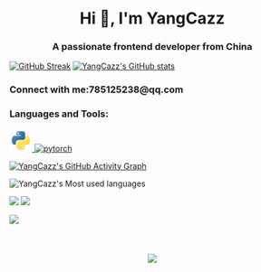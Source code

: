 <h1 align="center">Hi 👋, I'm YangCazz</h1>
<h3 align="center">A passionate frontend developer from China</h3>


[![GitHub Streak](https://github-readme-streak-stats.herokuapp.com/?user=YangCazz&theme=light)](https://git.io/streak-stats)
[![YangCazz's GitHub stats](https://github-readme-stats.vercel.app/api?username=YangCazz)](https://github.com/anuraghazra/github-readme-stats)



<h3 align="left">Connect with me:785125238@qq.com</h3>
<p align="left">
</p>



<h3 align="left">Languages and Tools:</h3>
<p align="left"> <a href="https://www.python.org" target="_blank" rel="noreferrer"> <img src="https://raw.githubusercontent.com/devicons/devicon/master/icons/python/python-original.svg" alt="python" width="40" height="40"/> </a> <a href="https://pytorch.org/" target="_blank" rel="noreferrer"> <img src="https://www.vectorlogo.zone/logos/pytorch/pytorch-icon.svg" alt="pytorch" width="40" height="40"/> </a> </p>


[![YangCazz's GitHub Activity Graph](https://activity-graph.herokuapp.com/graph?username=YangCazz&theme=xcode)](https://github.com/YangCazz)

![YangCazz's Most used languages](https://github-readme-stats.vercel.app/api/top-langs/?username=YangCazz&layout=compact&hide_border=true&langs_count=10)

![](https://img.shields.io/badge/%E7%A0%94%E7%A9%B6%E9%A2%86%E5%9F%9F-GNN-brightgreen)
![](https://img.shields.io/badge/%E5%BC%80%E5%8F%91%E5%B7%A5%E5%85%B7-Pytorch-yellowgreen)
<div align="left"> <img src="https://visitor-badge.glitch.me/badge?page_id=Qian-jun-Yang&left_color=green&right_color=red"> </div>

<h1 align="center"> <img src="https://readme-typing-svg.herokuapp.com/?lines=这世界那么多人;致敬奋斗路上劈星斩月的你!&center=true&size=27"> </h1>
